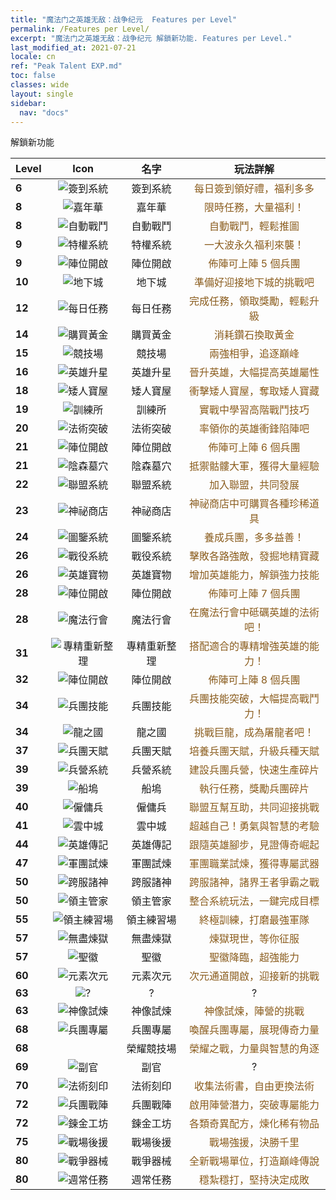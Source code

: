 ```yaml
---
title: "魔法门之英雄无敌：战争纪元  Features per Level"
permalink: /Features per Level/
excerpt: "魔法门之英雄无敌：战争纪元 解鎖新功能. Features per Level."
last_modified_at: 2021-07-21
locale: cn
ref: "Peak Talent EXP.md"
toc: false
classes: wide
layout: single
sidebar:
  nav: "docs"
---
```


  解鎖新功能

  | Level | Icon | 名字 | 玩法詳解 |
  |:------|:----:|:----------:|:----------:|
  | **6** | ![簽到系統](/images/s/xgn_qiandao.png) | 簽到系統 | <span style="color: #8a5c1d">每日簽到領好禮，福利多多</span> |
  | **8** | ![嘉年華](/images/s/xgn_huodong.png) | 嘉年華 | <span style="color: #8a5c1d">限時任務，大量福利！</span> |
  | **8** | ![自動戰鬥](/images/s/xgn_fuben.png) | 自動戰鬥 | <span style="color: #8a5c1d">自動戰鬥，輕鬆推圖</span> |
  | **9** | ![特權系統](/images/s/xgn_tequan.png) | 特權系統 | <span style="color: #8a5c1d">一大波永久福利來襲！</span> |
  | **9** | ![陣位開啟](/images/s/xgn_buzhen.png) | 陣位開啟 | <span style="color: #8a5c1d">佈陣可上陣 5 個兵團</span> |
  | **10** | ![地下城](/images/s/xgn_dixiacheng.png) | 地下城 | <span style="color: #8a5c1d">準備好迎接地下城的挑戰吧</span> |
  | **12** | ![每日任務](/images/s/xgn_renwu.png) | 每日任務 | <span style="color: #8a5c1d">完成任務，領取獎勵，輕鬆升級</span> |
  | **14** | ![購買黃金](/images/s/xgn_huangjin.png) | 購買黃金 | <span style="color: #8a5c1d">消耗鑽石換取黃金</span> |
  | **15** | ![競技場](/images/s/xgn_jingjichang.png) | 競技場 | <span style="color: #8a5c1d">兩強相爭，追逐巔峰</span> |
  | **16** | ![英雄升星](/images/s/xgn_yingxiong.png) | 英雄升星 | <span style="color: #8a5c1d">晉升英雄，大幅提高英雄屬性</span> |
  | **18** | ![矮人寶屋](/images/s/xgn_airen.png) | 矮人寶屋 | <span style="color: #8a5c1d">衝擊矮人寶屋，奪取矮人寶藏</span> |
  | **19** | ![訓練所](/images/s/xgn_xunlian.png) | 訓練所 | <span style="color: #8a5c1d">實戰中學習高階戰鬥技巧</span> |
  | **20** | ![法術突破](/images/s/xgn_yingxiong.png) | 法術突破 | <span style="color: #8a5c1d">率領你的英雄衝鋒陷陣吧</span> |
  | **21** | ![陣位開啟](/images/s/xgn_buzhen.png) | 陣位開啟 | <span style="color: #8a5c1d">佈陣可上陣 6 個兵團</span> |
  | **21** | ![陰森墓穴](/images/s/xgn_muxue.png) | 陰森墓穴 | <span style="color: #8a5c1d">抵禦骷髏大軍，獲得大量經驗</span> |
  | **22** | ![聯盟系統](/images/s/xgn_lianmeng.png) | 聯盟系統 | <span style="color: #8a5c1d">加入聯盟，共同發展</span> |
  | **23** | ![神祕商店](/images/s/xgn_shangdian.png) | 神祕商店 | <span style="color: #8a5c1d">神祕商店中可購買各種珍稀道具</span> |
  | **24** | ![圖鑒系統](/images/s/xgn_tujian.png) | 圖鑒系統 | <span style="color: #8a5c1d">養成兵團，多多益善！</span> |
  | **26** | ![戰役系統](/images/s/xgn_yuanzheng.png) | 戰役系統 | <span style="color: #8a5c1d">擊敗各路強敵，發掘地精寶藏</span> |
  | **26** | ![英雄寶物](/images/s/xgn_baowu.png) | 英雄寶物 | <span style="color: #8a5c1d">增加英雄能力，解鎖強力技能</span> |
  | **28** | ![陣位開啟](/images/s/xgn_buzhen.png) | 陣位開啟 | <span style="color: #8a5c1d">佈陣可上陣 7 個兵團</span> |
  | **28** | ![魔法行會](/images/s/xgn_mofa.png) | 魔法行會 | <span style="color: #8a5c1d">在魔法行會中砥礪英雄的法術吧！</span> |
  | **31** | ![專精重新整理](/images/s/xgn_yingxiong.png) | 專精重新整理 | <span style="color: #8a5c1d">搭配適合的專精增強英雄的能力！</span> |
  | **32** | ![陣位開啟](/images/s/xgn_buzhen.png) | 陣位開啟 | <span style="color: #8a5c1d">佈陣可上陣 8 個兵團</span> |
  | **34** | ![兵團技能](/images/s/xgn_bingtuan.png) | 兵團技能 | <span style="color: #8a5c1d">兵團技能突破，大幅提高戰鬥力！</span> |
  | **34** | ![龍之國](/images/s/xgn_longzhiguo.png) | 龍之國 | <span style="color: #8a5c1d">挑戰巨龍，成為屠龍者吧！</span> |
  | **37** | ![兵團天賦](/images/s/xgn_tianfu.png) | 兵團天賦 | <span style="color: #8a5c1d">培養兵團天賦，升級兵種天賦</span> |
  | **39** | ![兵營系統](/images/s/xgn_chaoxue.png) | 兵營系統 | <span style="color: #8a5c1d">建設兵團兵營，快速生產碎片</span> |
  | **39** | ![船塢](/images/s/xgn_chuanwu.png) | 船塢 | <span style="color: #8a5c1d">執行任務，獎勵兵團碎片</span> |
  | **40** | ![僱傭兵](/images/s/xgn_guyongbing.png) | 僱傭兵 | <span style="color: #8a5c1d">聯盟互幫互助，共同迎接挑戰</span> |
  | **41** | ![雲中城](/images/s/xgn_yunzhongcheng.png) | 雲中城 | <span style="color: #8a5c1d">超越自己！勇氣與智慧的考驗</span> |
  | **44** | ![英雄傳記](/images/s/xgn_yingxiong.png) | 英雄傳記 | <span style="color: #8a5c1d">跟隨英雄腳步，見證傳奇崛起</span> |
  | **47** | ![軍團試煉](/images/s/xgn_RaceDraw.png) | 軍團試煉 | <span style="color: #8a5c1d">軍團職業試煉，獲得專屬武器</span> |
  | **50** | ![跨服諸神](/images/s/xgn_crossFight.png) | 跨服諸神 | <span style="color: #8a5c1d">跨服諸神，諸界王者爭霸之戰</span> |
  | **50** | ![領主管家](/images/s/xgn_lordmanager.png) | 領主管家 | <span style="color: #8a5c1d">整合系統玩法，一鍵完成目標</span> |
  | **55** | ![領主練習場](/images/s/xgn_xunlian.png) | 領主練習場 | <span style="color: #8a5c1d">終極訓練，打磨最強軍隊</span> |
  | **57** | ![無盡煉獄](/images/s/xgn_lianyu.png) | 無盡煉獄 | <span style="color: #8a5c1d">煉獄現世，等你征服</span> |
  | **57** | ![聖徽](/images/s/xgn_holy.png) | 聖徽 | <span style="color: #8a5c1d">聖徽降臨，超強能力</span> |
  | **60** | ![元素次元](/images/s/xgn_weimian.png) | 元素次元 | <span style="color: #8a5c1d">次元通道開啟，迎接新的挑戰</span> |
  | **63** | ![?](/images/s/xgn_AidTeam.png) | ? | ? |
  | **63** | ![神像試煉](/images/s/globalImgUI_jossChallenge.png) | 神像試煉 | <span style="color: #8a5c1d">神像試煉，陣營的挑戰</span> |
  | **68** | ![兵團專屬](/images/s/xgn_bingtuanzhuanshu.png) | 兵團專屬 | <span style="color: #8a5c1d">喚醒兵團專屬，展現傳奇力量</span> |
  | **68** |  | 榮耀競技場 | <span style="color: #8a5c1d">榮耀之戰，力量與智慧的角逐</span> |
  | **69** | ![副官](/images/s/xgn_ViceHero.png) | 副官 | ? |
  | **70** | ![法術刻印](/images/s/xgn_fashukeyin.png) | 法術刻印 | <span style="color: #8a5c1d">收集法術書，自由更換法術</span> |
  | **72** | ![兵團戰陣](/images/s/xgn_battleArray.png) | 兵團戰陣 | <span style="color: #8a5c1d">啟用陣營潛力，突破專屬能力</span> |
  | **72** | ![鍊金工坊](/images/s/xgn_Achelmy.png) | 鍊金工坊 | <span style="color: #8a5c1d">各類奇異配方，煉化稀有物品</span> |
  | **75** | ![戰場後援](/images/s/xgn_backup.png) | 戰場後援 | <span style="color: #8a5c1d">戰場強援，決勝千里</span> |
  | **80** | ![戰爭器械](/images/s/xgn_zhanzhengqixie.png) | 戰爭器械 | <span style="color: #8a5c1d">全新戰場單位，打造巔峰傳說</span> |
  | **80** | ![週常任務](/images/s/xgn_renwu.png) | 週常任務 | <span style="color: #8a5c1d">穩紮穩打，堅持決定成敗</span> |
